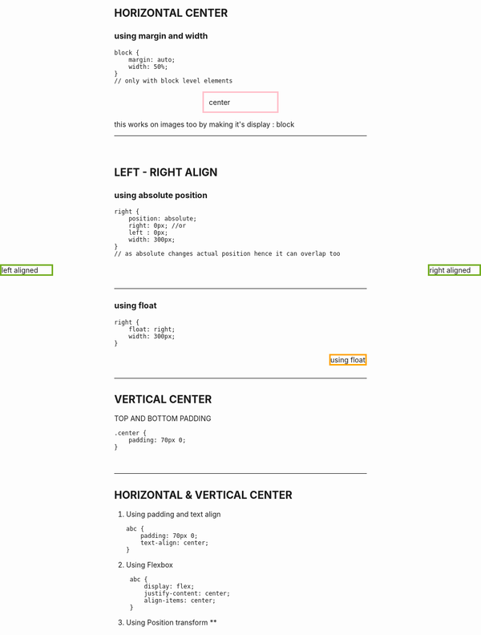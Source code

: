 ## HORIZONTAL CENTER

### using margin and width

    block {
        margin: auto;
        width: 50%;
    }
    // only with block level elements

<div style = " 
  margin: auto;
  width: 25%;
  border: 3px solid pink;
  padding: 10px;"> center</div>

this works on images too by making it's display : block

---
<br>

## LEFT - RIGHT ALIGN

### using absolute position

    right {
        position: absolute;
        right: 0px; //or
        left : 0px;
        width: 300px;
    }
    // as absolute changes actual position hence it can overlap too

<div style = "
  position: absolute;
  right: 0px;
  width: 100px;
  border: 3px solid #73AD21;"> right aligned</div>

<div style = "
  position: absolute;
  left: 0px;
  width: 100px;
  border: 3px solid #73AD21;"> left aligned</div>

<br><br>

---

### using float

    right {
        float: right;
        width: 300px;
    }

<div style = "
  float: right;
  border: 3px solid orange;">using float</div>

<br><br>

---

## VERTICAL CENTER

TOP AND BOTTOM PADDING

    .center {
        padding: 70px 0;
    }

<BR>

---

## HORIZONTAL & VERTICAL CENTER
1.  Using padding and text align

        abc {
            padding: 70px 0;
            text-align: center;
        }

2. Using Flexbox

        abc {
            display: flex;
            justify-content: center;
            align-items: center;
        }

3. Using Position transform **
